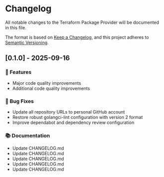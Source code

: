 # Changelog

All notable changes to the Terraform Package Provider will be documented in this file.

The format is based on [Keep a Changelog](https://keepachangelog.com/en/1.0.0/),
and this project adheres to [Semantic Versioning](https://semver.org/spec/v2.0.0.html).

## [0.1.0] - 2025-09-16

### 🚀 Features

- Major code quality improvements
- Additional code quality improvements

### 🐛 Bug Fixes

- Update all repository URLs to personal GitHub account
- Restore robust golangci-lint configuration with version 2 format
- Improve dependabot and dependency review configuration

### 📚 Documentation

- Update CHANGELOG.md
- Update CHANGELOG.md
- Update CHANGELOG.md
- Update CHANGELOG.md
- Update CHANGELOG.md

<!-- generated by git-cliff -->
